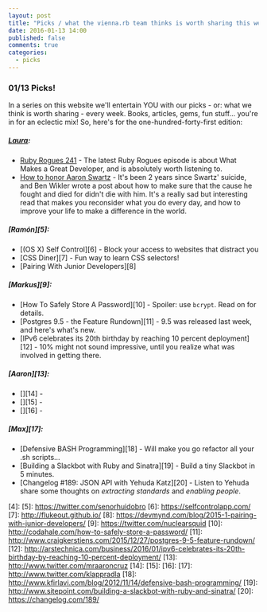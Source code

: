 ```yaml
---
layout: post
title: "Picks / what the vienna.rb team thinks is worth sharing this week"
date: 2016-01-13 14:00
published: false
comments: true
categories:
  - picks
---
```


### 01/13 Picks!

In a series on this website we'll entertain YOU with our picks - or: what we think is worth sharing - every week.
Books, articles, gems, fun stuff... you're in for an eclectic mix! So, here's for the one-hundred-forty-first edition:

##### [Laura][1]:
- [Ruby Rogues 241][2] - The latest Ruby Rogues episode is about What Makes a Great Developer, and is absolutely worth listening to.
- [How to honor Aaron Swartz][3] - It's been 2 years since Swartz' suicide, and Ben Wikler wrote a post about how to make sure that the cause he fought and died for didn't die with him. It's a really sad but interesting read that makes you reconsider what you do every day, and how to improve your life to make a difference in the world.

##### [Ramón][5]:
- [(OS X) Self Control][6] - Block your access to websites that distract you
- [CSS Diner][7] - Fun way to learn CSS selectors!
- [Pairing With Junior Developers][8]

##### [Markus][9]:
- [How To Safely Store A Password][10] - Spoiler: use `bcrypt`. Read on for details.
- [Postgres 9.5 - the Feature Rundown][11] - 9.5 was released last week, and here's what's new.
- [IPv6 celebrates its 20th birthday by reaching 10 percent deployment][12] - 10% might not sound impressive, until you realize what was involved in getting there.

##### [Aaron][13]:
- [][14] - 
- [][15] - 
- [][16] - 

##### [Max][17]:
- [Defensive BASH Programming][18] - Will make you go refactor all your .sh scripts...
- [Building a Slackbot with Ruby and Sinatra][19] - Build a tiny Slackbot in 5 minutes.
- [Changelog #189: JSON API with Yehuda Katz][20] - Listen to Yehuda share some thoughts on *extracting standards* and *enabling people*.

[1]: http://www.twitter.com/alicetragedy
[2]: https://devchat.tv/ruby-rogues/241-rr-what-makes-a-great-developer-with-phil-spitler
[3]: https://medium.com/the-coffeelicious/how-to-honor-aaron-swartz-33a2ae09598a#.kfi65lijv
[4]: 
[5]: https://twitter.com/senorhuidobro
[6]: https://selfcontrolapp.com/
[7]: http://flukeout.github.io/
[8]: https://devmynd.com/blog/2015-1-pairing-with-junior-developers/
[9]: https://twitter.com/nuclearsquid
[10]: http://codahale.com/how-to-safely-store-a-password/
[11]: http://www.craigkerstiens.com/2015/12/27/postgres-9-5-feature-rundown/
[12]: http://arstechnica.com/business/2016/01/ipv6-celebrates-its-20th-birthday-by-reaching-10-percent-deployment/
[13]: http://www.twitter.com/mraaroncruz
[14]: 
[15]: 
[16]: 
[17]: http://www.twitter.com/klappradla
[18]: http://www.kfirlavi.com/blog/2012/11/14/defensive-bash-programming/
[19]: http://www.sitepoint.com/building-a-slackbot-with-ruby-and-sinatra/
[20]: https://changelog.com/189/

